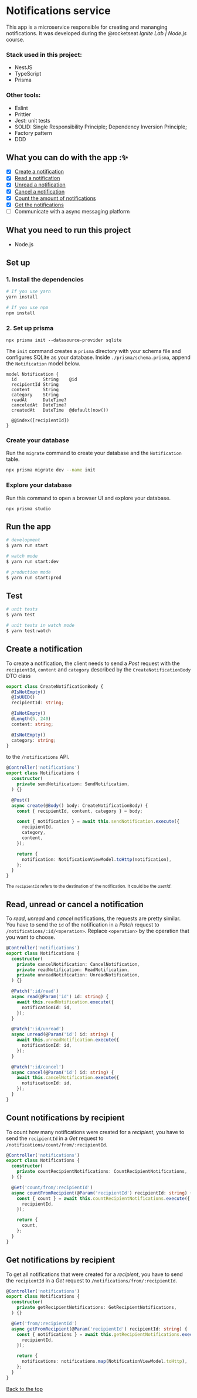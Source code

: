 # Notifications service

This app is a microservice responsible for creating and mananging notifications. It was developed during the @rocketseat *Ignite Lab | Node.js* course.

### Stack used in this project:
- NestJS
- TypeScript
- Prisma

### Other tools:
- Eslint
- Prittier
- Jest: unit tests
- SOLID: Single Responsibility Principle; Dependency Inversion Principle;
- Factory pattern
- DDD

## What you can do with the app :✨
- [X] [Create a notification](#create-a-notification)
- [X] [Read a notification](#read-unread-or-cancel-a-notification)
- [X] [Unread a notification](#read-unread-or-cancel-a-notification)
- [X] [Cancel a notification](#read-unread-or-cancel-a-notification)
- [X] [Count the amount of notifications](#count-notifications-by-recipient)
- [X] [Get the notifications](#get-notifications-by-recipient)
- [ ] Communicate with a async messaging platform

## What you need to run this project

- Node.js

## Set up

### 1. Install the dependencies
```bash
# If you use yarn
yarn install

# If you use npm
npm install
```

### 2. Set up prisma

```
npx prisma init --datasource-provider sqlite
```

The `init` command creates a `prisma` directory with your schema file and configures SQLite as your database. Inside `./prisma/schema.prisma`, append the `Notification` model below.

```prisma
model Notification {
  id          String    @id
  recipientId String
  content     String
  category    String
  readAt      DateTime?
  canceledAt  DateTime?
  createdAt   DateTime  @default(now())

  @@index([recipientId])
}
```

### Create your database

Run the `migrate` command to create your database and the `Notification` table.

```bash
npx prisma migrate dev --name init
```

### Explore your database

Run this command to open a browser UI and explore your database.

```
npx prisma studio
```

## Run the app
```bash
# development
$ yarn run start

# watch mode
$ yarn run start:dev

# production mode
$ yarn run start:prod
```

## Test

```bash
# unit tests
$ yarn test

# unit tests in watch mode
$ yarn test:watch
```
## Create a notification
To create a notification, the client needs to send a *Post*
request with the `recipientId`, `content` and `category` described by the `CreateNotificationBody` DTO class

```ts
export class CreateNotificationBody {
  @IsNotEmpty()
  @IsUUID()
  recipientId: string;

  @IsNotEmpty()
  @Length(5, 240)
  content: string;

  @IsNotEmpty()
  category: string;
}
```

to the `/notifications` API.

```ts
@Controller('notifications')
export class Notifications {
  constructor(
    private sendNotification: SendNotification,
  ) {}

  @Post()
  async create(@Body() body: CreateNotificationBody) {
    const { recipientId, content, category } = body;

    const { notification } = await this.sendNotification.execute({
      recipientId,
      category,
      content,
    });

    return {
      notification: NotificationViewModel.toHttp(notification),
    };
  }
}
```

<sup>The `recipientId` refers to the destination of the notification. It could be  the *userId*.</sup>

## Read, unread or cancel a notification
To *read*, *unread* and *cancel* notifications, the requests are pretty similar. You have to send the `id` of the notification in a *Patch* request to `/notifications/:id/<operation>`. Replace `<operation>` by the operation that you want to choose.

```ts
@Controller('notifications')
export class Notifications {
  constructor(
    private cancelNotification: CancelNotification,
    private readNotification: ReadNotification,
    private unreadNotification: UnreadNotification,
  ) {}

  @Patch(':id/read')
  async read(@Param('id') id: string) {
    await this.readNotification.execute({
      notificationId: id,
    });
  }

  @Patch(':id/unread')
  async unread(@Param('id') id: string) {
    await this.unreadNotification.execute({
      notificationId: id,
    });
  }

  @Patch(':id/cancel')
  async cancel(@Param('id') id: string) {
    await this.cancelNotification.execute({
      notificationId: id,
    });
  }
}
```
## Count notifications by recipient
To count how many notifications were created for a *recipient*, you have to send
the `recipientId` in a *Get* request to `/notifications/count/from/:recipientId`.

```ts
@Controller('notifications')
export class Notifications {
  constructor(
    private countRecipientNotifications: CountRecipientNotifications,
  ) {}

  @Get('count/from/:recipientId')
  async countFromRecipient(@Param('recipientId') recipientId: string) {
    const { count } = await this.countRecipientNotifications.execute({
      recipientId,
    });

    return {
      count,
    };
  }
}
```

## Get notifications by recipient
To get all notifications that were created for a *recipient*, you have to send
the `recipientId` in a *Get* request to `/notifications/from/:recipientId`.

```ts
@Controller('notifications')
export class Notifications {
  constructor(
    private getRecipientNotifications: GetRecipientNotifications,
  ) {}

  @Get('from/:recipientId')
  async getFromRecipient(@Param('recipientId') recipientId: string) {
    const { notifications } = await this.getRecipientNotifications.execute({
      recipientId,
    });

    return {
      notifications: notifications.map(NotificationViewModel.toHttp),
    };
  }
}
```

[Back to the top](#notifications-service)
